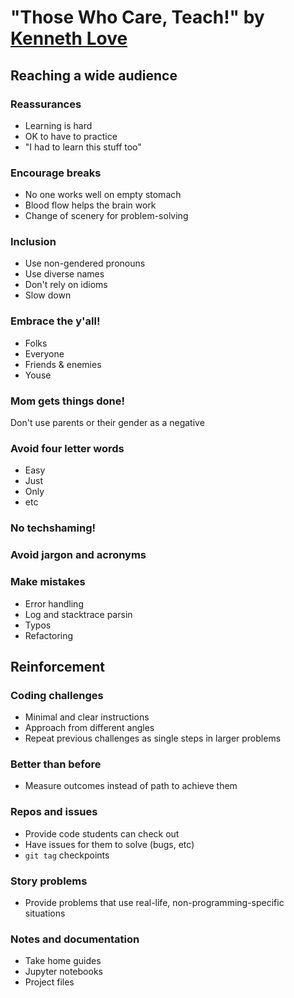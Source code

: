 # "Those Who Care, Teach!" by [Kenneth Love](https://www.twitter.com/kennethlove)


## Reaching a wide audience

### Reassurances
* Learning is hard
* OK to have to practice
* "I had to learn this stuff too"

### Encourage breaks
* No one works well on empty stomach
* Blood flow helps the brain work
* Change of scenery for problem-solving

### Inclusion
* Use non-gendered pronouns
* Use diverse names
* Don't rely on idioms
* Slow down

### Embrace the y'all!
* Folks
* Everyone
* Friends & enemies
* Youse

### Mom gets things done!
Don't use parents or their gender as a negative

### Avoid four letter words
* Easy
* Just
* Only
* etc

### No techshaming!

### Avoid jargon and acronyms

### Make mistakes
* Error handling
* Log and stacktrace parsin
* Typos
* Refactoring


## Reinforcement

### Coding challenges
* Minimal and clear instructions
* Approach from different angles
* Repeat previous challenges as single steps in larger problems

### Better than before
* Measure outcomes instead of path to achieve them

### Repos and issues
* Provide code students can check out
* Have issues for them to solve (bugs, etc)
* `git tag` checkpoints

### Story problems
* Provide problems that use real-life, non-programming-specific situations

### Notes and documentation
* Take home guides
* Jupyter notebooks
* Project files
